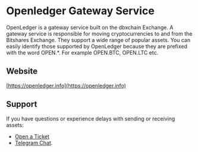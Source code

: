 # Openledger Gateway Service

OpenLedger is a gateway service built on the dbxchain Exchange. A gateway service is responsible for moving cryptocurrencies to and from the Bitshares Exchange. They support a wide range of popular assets. You can easily identify those supported by OpenLedger because they are prefixed with the word OPEN.*. For example OPEN.BTC, OPEN.LTC etc.

## Website
[https://openledger.info](https://openledger.info)

## Support
If you have questions or experience delays with sending or receiving assets: 
- [Open a Ticket](https://openledger.freshdesk.com/support/home)
- [Telegram Chat](https://t.me/OpenLedgerDC).